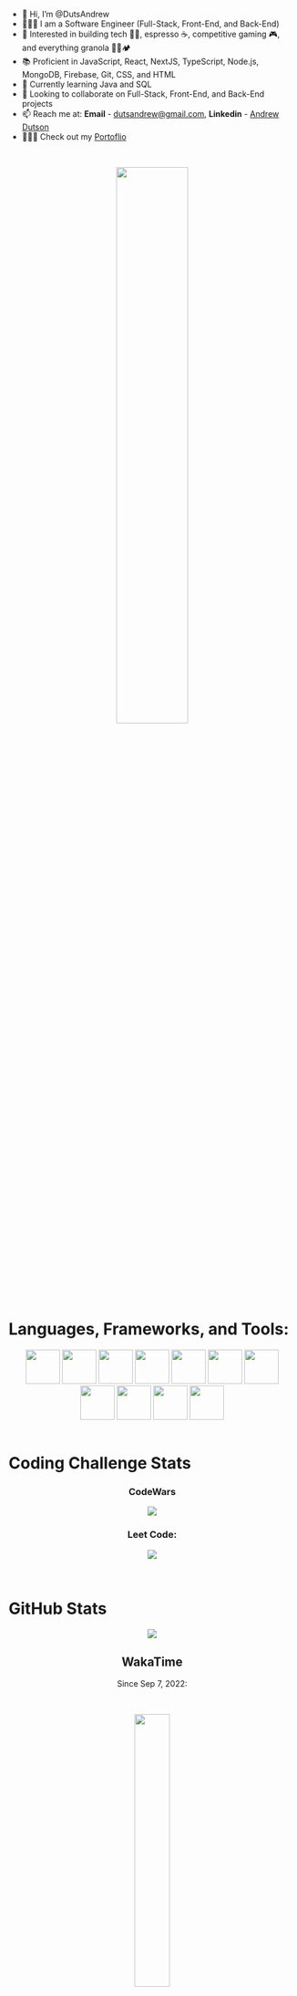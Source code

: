 - 👋 Hi, I’m @DutsAndrew
- 👨🏻‍🏫 I am a Software Engineer (Full-Stack, Front-End, and Back-End)
- 👀 Interested in building tech 👨‍💻, espresso ☕, competitive gaming 🎮, and everything granola 🧗🚵🏕️
- 📚 Proficient in JavaScript, React, NextJS, TypeScript, Node.js, MongoDB, Firebase, Git, CSS, and HTML
- 🌱 Currently learning Java and SQL
- 💞️ Looking to collaborate on Full-Stack, Front-End, and Back-End projects
- 📫 Reach me at: **Email** - dutsandrew@gmail.com, **Linkedin** - [Andrew Dutson](https://www.linkedin.com/in/dutson/)
- 🕵🏻‍♂️ Check out my [Portoflio](https://dutsandrew.github.io/personal-portfolio/)

<br>

<p align="center">
  <img width="50%" src="https://github-readme-stats.vercel.app/api/top-langs/?username=dutsandrew&theme=radical&layout=compact"></img>
</p>

<br>

# <strong>Languages, Frameworks, and Tools:</strong>

<div align="center">
  <img src="https://cdn.jsdelivr.net/gh/devicons/devicon/icons/typescript/typescript-original.svg" width="60px" height="auto" />
  <img src="https://cdn.jsdelivr.net/gh/devicons/devicon/icons/javascript/javascript-original.svg" width="60px" height="auto" />
  <img src="https://cdn.jsdelivr.net/gh/devicons/devicon/icons/css3/css3-plain-wordmark.svg" width="60px" height="auto" />
  <img src="https://cdn.jsdelivr.net/gh/devicons/devicon/icons/nodejs/nodejs-original-wordmark.svg" width="60px" height="auto" />
  <img src="https://cdn.jsdelivr.net/gh/devicons/devicon/icons/react/react-original-wordmark.svg" width="60px" height="auto" />
  <img src="https://cdn.jsdelivr.net/gh/devicons/devicon/icons/express/express-original-wordmark.svg" width="60px" height="auto" />
  <img src="https://cdn.jsdelivr.net/gh/devicons/devicon/icons/mongodb/mongodb-original-wordmark.svg" width="60px" height="auto" />
  <img src="https://cdn.jsdelivr.net/gh/devicons/devicon/icons/git/git-plain-wordmark.svg" width="60px" height="auto" />
  <img src="https://cdn.jsdelivr.net/gh/devicons/devicon/icons/jest/jest-plain.svg" width="60px" height="auto" />
  <img src="https://cdn.jsdelivr.net/gh/devicons/devicon/icons/npm/npm-original-wordmark.svg" width="60px" height="auto" />
  <img src="https://cdn.jsdelivr.net/gh/devicons/devicon/icons/html5/html5-plain-wordmark.svg" width="60px" height="auto" />
</div>

<br>

# <strong>Coding Challenge Stats</strong>

<h3 align="center">
  CodeWars
</h3>

<p align="center">
  <a href="https://www.codewars.com/users/DutsAndrew">
    <img align="center" src="https://www.codewars.com/users/DutsAndrew/badges/large">
  </a>
</p>

<h3 align="center">
  Leet Code:
</h3>

<p align="center">
  <a href="https://leetcode.com/MandoaOrdo/">
    <img align="center" src="https://leetcode-stats-six.vercel.app/?username=MandoaOrdo&theme=dark">
  </a>
</p>

<br>

# <strong>GitHub Stats</strong>

<p align="center">
  <img src="https://github-readme-stats.vercel.app/api?username=DutsAndrew&hide=contribs,prs&theme=tokyonight">
</p>

<h2 align="center">
  WakaTime
</h2>

<p align="center">
  Since Sep 7, 2022:
</p>

<br>

<p align="center">
  <a href="https://wakatime.com/@dutsandrew">
    <img width="35%" src="https://wakatime.com/badge/user/a6a464ca-0606-4ba4-a686-68c9e97bbfb1.svg">
  </a>
</p>

<br>

<!---
DutsAndrew/DutsAndrew is a ✨ special ✨ repository because its `README.md` (this file) appears on your GitHub profile.
You can click the Preview link to take a look at your changes.
--->

